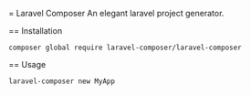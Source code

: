 = Laravel Composer
An elegant laravel project generator.

== Installation

```
composer global require laravel-composer/laravel-composer
```

== Usage

```
laravel-composer new MyApp
```
